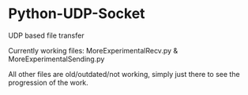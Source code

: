 # Python-UDP-Socket
UDP based file transfer

Currently working files:
MoreExperimentalRecv.py & MoreExperimentalSending.py

All other files are old/outdated/not working, simply just there to see the progression of the work.
